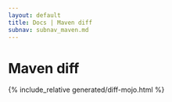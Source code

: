 ```yaml
---
layout: default
title: Docs | Maven diff 
subnav: subnav_maven.md
---
```

# Maven diff
{% include_relative generated/diff-mojo.html %}
